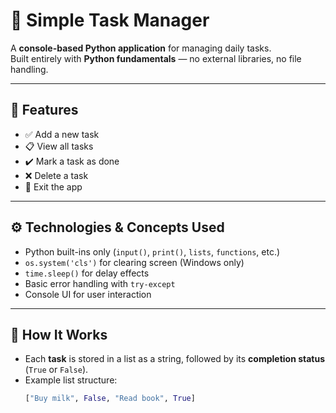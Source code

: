 # 📝 Simple Task Manager

A **console-based Python application** for managing daily tasks.  
Built entirely with **Python fundamentals** — no external libraries, no file handling.

---

## 📌 Features

- ✅ Add a new task  
- 📋 View all tasks  
- ✔️ Mark a task as done  
- ❌ Delete a task  
- 🚪 Exit the app  

---

## ⚙️ Technologies & Concepts Used

- Python built-ins only (`input()`, `print()`, `lists`, `functions`, etc.)
- `os.system('cls')` for clearing screen (Windows only)
- `time.sleep()` for delay effects
- Basic error handling with `try-except`
- Console UI for user interaction

---

## 🧠 How It Works

- Each **task** is stored in a list as a string, followed by its **completion status** (`True` or `False`).
- Example list structure:
  ```python
  ["Buy milk", False, "Read book", True]
